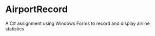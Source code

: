AirportRecord
=============

A C# assignment using Windows Forms to record and display airline statistics
